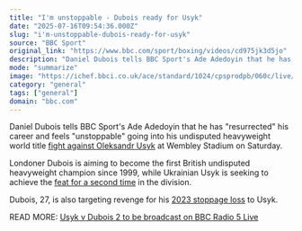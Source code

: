```yaml
---
title: "I'm unstoppable - Dubois ready for Usyk"
date: "2025-07-16T09:54:36.000Z"
slug: "i'm-unstoppable-dubois-ready-for-usyk"
source: "BBC Sport"
original_link: "https://www.bbc.com/sport/boxing/videos/cd975jk3d5jo"
description: "Daniel Dubois tells BBC Sport's Ade Adedoyin that he has 'resurrected' his career and feels 'unstoppable' going into his undisputed heavyweight world title fight against Oleksandr Usyk at Wembley Stadium."
mode: "summarize"
image: "https://ichef.bbci.co.uk/ace/standard/1024/cpsprodpb/060c/live/530ea280-6227-11f0-83d2-4f671b8c1523.jpg"
category: "general"
tags: ["general"]
domain: "bbc.com"
---
```

<div id="readability-page-1" class="page"><div><p>Daniel Dubois tells BBC Sport's Ade Adedoyin that he has "resurrected" his career and feels "unstoppable" going into his undisputed heavyweight world title <a href="https://www.bbc.com/sport/boxing/articles/c80pxkylp1vo">fight against Oleksandr Usyk</a> at Wembley Stadium on Saturday.</p><p>Londoner Dubois is aiming to become the first British undisputed heavyweight champion since 1999, while Ukrainian Usyk is seeking to achieve the <a href="https://www.bbc.com/sport/boxing/articles/clwwl4pq092o">feat for a second time</a> in the division.</p><p>Dubois, 27, is also targeting revenge for his <a href="https://www.bbc.com/sport/boxing/66631986">2023 stoppage loss</a> to Usyk.</p><p>READ MORE: <a href="https://www.bbc.com/sport/boxing/articles/cvg6dd2rv5no">Usyk v Dubois 2 to be broadcast on BBC Radio 5 Live</a></p></div></div>